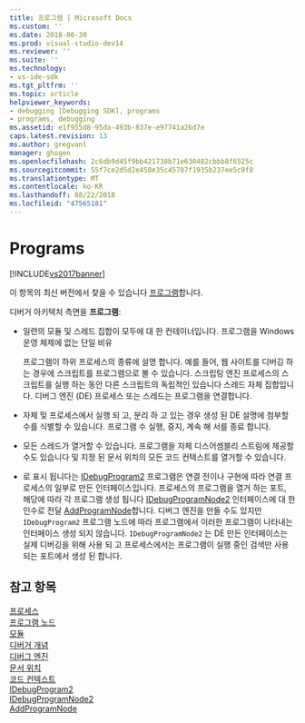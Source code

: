 ```yaml
---
title: 프로그램 | Microsoft Docs
ms.custom: ''
ms.date: 2018-06-30
ms.prod: visual-studio-dev14
ms.reviewer: ''
ms.suite: ''
ms.technology:
- vs-ide-sdk
ms.tgt_pltfrm: ''
ms.topic: article
helpviewer_keywords:
- debugging [Debugging SDK], programs
- programs, debugging
ms.assetid: e1f955d8-95da-493b-837e-e97741a26d7e
caps.latest.revision: 13
ms.author: gregvanl
manager: ghogen
ms.openlocfilehash: 2c6db9d45f9bb421738b71e630482cbbb8f6525c
ms.sourcegitcommit: 55f7ce2d5d2e458e35c45787f1935b237ee5c9f8
ms.translationtype: MT
ms.contentlocale: ko-KR
ms.lasthandoff: 08/22/2018
ms.locfileid: "47565181"
---
```

# <a name="programs"></a>Programs
[!INCLUDE[vs2017banner](../../includes/vs2017banner.md)]

이 항목의 최신 버전에서 찾을 수 있습니다 [프로그램](https://docs.microsoft.com/visualstudio/extensibility/debugger/programs)합니다.  
  
디버거 아키텍처 측면을 **프로그램**:  
  
-   일련의 모듈 및 스레드 집합이 모두에 대 한 컨테이너입니다. 프로그램을 Windows 운영 체제에 없는 단일 비유  
  
     프로그램이 하위 프로세스의 종류에 설명 합니다. 예를 들어, 웹 사이트를 디버깅 하는 경우에 스크립트를 프로그램으로 볼 수 있습니다. 스크립팅 엔진 프로세스의 스크립트를 실행 하는 동안 다른 스크립트의 독립적인 있습니다 스레드 자체 집합입니다. 디버그 엔진 (DE) 프로세스 또는 스레드는 프로그램을 연결합니다.  
  
-   자체 및 프로세스에서 실행 되 고, 분리 하 고 있는 경우 생성 된 DE 설명에 첨부할 수를 식별할 수 있습니다. 프로그램 수 실행, 중지, 계속 해 서를 종료 합니다.  
  
-   모든 스레드가 열거할 수 있습니다. 프로그램을 자체 디스어셈블리 스트림에 제공할 수도 있습니다 및 지정 된 문서 위치의 모든 코드 컨텍스트를 열거할 수 있습니다.  
  
-   로 표시 됩니다는 [IDebugProgram2](../../extensibility/debugger/reference/idebugprogram2.md) 프로그램은 연결 전이나 구현에 따라 연결 프로세스의 일부로 만든 인터페이스입니다. 프로세스의 프로그램을 열거 하는 포트, 해당에 따라 각 프로그램 생성 됩니다 [IDebugProgramNode2](../../extensibility/debugger/reference/idebugprogramnode2.md) 인터페이스에 대 한 인수로 전달 [AddProgramNode](../../extensibility/debugger/reference/idebugportnotify2-addprogramnode.md)합니다. 디버그 엔진을 만들 수도 있지만 `IDebugProgram2` 프로그램 노드에 따라 프로그램에서 이러한 프로그램이 나타내는 인터페이스 생성 되지 않습니다. `IDebugProgramNode2` 는 DE 만든 인터페이스는 실제 디버깅을 위해 사용 되 고 프로세스에서는 프로그램이 실행 중인 검색만 사용 되는 포트에서 생성 된 합니다.  
  
## <a name="see-also"></a>참고 항목  
 [프로세스](../../extensibility/debugger/processes.md)   
 [프로그램 노드](../../extensibility/debugger/program-nodes.md)   
 [모듈](../../extensibility/debugger/modules.md)   
 [디버거 개념](../../extensibility/debugger/debugger-concepts.md)   
 [디버그 엔진](../../extensibility/debugger/debug-engine.md)   
 [문서 위치](../../extensibility/debugger/document-position.md)   
 [코드 컨텍스트](../../extensibility/debugger/code-context.md)   
 [IDebugProgram2](../../extensibility/debugger/reference/idebugprogram2.md)   
 [IDebugProgramNode2](../../extensibility/debugger/reference/idebugprogramnode2.md)   
 [AddProgramNode](../../extensibility/debugger/reference/idebugportnotify2-addprogramnode.md)

